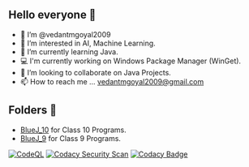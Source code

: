 ## Hello everyone 👋
- 🙂 I’m @vedantmgoyal2009
- 👀 I’m interested in AI, Machine Learning.
- 🌱 I’m currently learning Java.
- 💻 I'm currently working on Windows Package Manager (WinGet).
- 💞️ I’m looking to collaborate on Java Projects.
- 📫 How to reach me ... vedantmgoyal2009@gmail.com

## Folders 📁
- [BlueJ_10](<https://github.com/vedantmgoyal2009/vedantmgoyal2009/tree/main/BlueJ_10>) for Class 10 Programs.
- [BlueJ_9](<https://github.com/vedantmgoyal2009/vedantmgoyal2009/tree/main/BlueJ_9>) for Class 9 Programs.

[![CodeQL](https://github.com/vedantmgoyal2009/vedantmgoyal2009/actions/workflows/codeql-analysis.yml/badge.svg)](https://github.com/vedantmgoyal2009/vedantmgoyal2009/actions/workflows/codeql-analysis.yml)
[![Codacy Security Scan](https://github.com/vedantmgoyal2009/vedantmgoyal2009/actions/workflows/codacy-analysis.yml/badge.svg)](https://github.com/vedantmgoyal2009/vedantmgoyal2009/actions/workflows/codacy-analysis.yml)
[![Codacy Badge](https://app.codacy.com/project/badge/Grade/0ab7c5cabdfa451995ee519f2b4edf00)](https://www.codacy.com/gh/vedantmgoyal2009/vedantmgoyal2009/dashboard)
